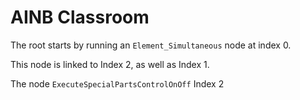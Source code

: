 # AINB Classroom

The root starts by running an `Element_Simultaneous` node at index 0. 

This node is linked to Index 2, as well as Index 1.

The node `ExecuteSpecialPartsControlOnOff` Index 2 

